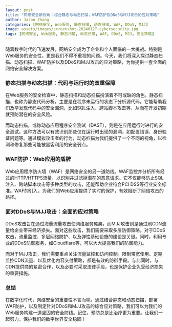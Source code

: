 ```yaml
---
layout: post  
title: "网络安全新视角：综合静态与动态扫描，WAF防护及DDoS与MJJ攻击的应对策略"  
author: Jason Zhang  
categories: [网络安全, Web服务, 静态扫描, 动态扫描, WAF, DDoS, MJJ]  
image: assets/images/screenshot-20240127-cybersecurity.jpg
tags: [网络安全, Web服务, 静态扫描, 动态扫描, WAF, DDoS, MJJ, 安全策略]
---
```


随着数字时代的飞速发展，网络安全成为了企业和个人面临的一大挑战。特别是Web服务的安全性，更是我们不得不重视的问题。今天，我们将深入探讨静态扫描、动态扫描、WAF防护以及DDoS和MJJ攻击的应对策略，为你提供一套全面的网络安全解决方案。

### **静态扫描与动态扫描：代码与运行时的双重保障**

在Web服务的安全检查中，静态扫描和动态扫描扮演着不可或缺的角色。静态扫描，也称为静态代码分析，主要是在程序未运行的状态下分析源代码。它能帮助我们及早发现代码中的安全漏洞，比如SQL注入、跨站脚本攻击等，从而在开发初期就预防潜在的安全风险。

而动态扫描，或称动态应用程序安全测试（DAST），则是在应用运行时进行的安全测试。这种方法可以有效识别那些仅在运行时出现的漏洞，如配置错误、身份验证问题等。通过模拟攻击者的行为，动态扫描为我们提供了一个不同的视角，以检测和修复那些可能被黑客利用的安全弱点。

### **WAF防护：Web应用的盾牌**

Web应用程序防火墙（WAF）是网络安全的另一道防线。WAF监控并分析所有经过的HTTP/HTTPS流量，以识别并过滤掉潜在的恶意请求。它不仅能够防止SQL注入、跨站脚本攻击等多种类型的攻击，还能帮助企业符合PCI DSS等行业安全标准。WAF的引入，为我们的Web应用提供了实时的保护，有效阻断了网络攻击的路径。

### **面对DDoS与MJJ攻击：全面的应对策略**

DDoS攻击旨在通过海量流量攻击使网络服务瘫痪，而MJJ攻击则是通过刷CDN流量给企业带来经济损失。面对这些攻击，我们需要采取多层防御策略。对于DDoS攻击，流量监控、多层网络防护、以及弹性基础设施的建设是关键。同时，利用专业的DDoS防御服务，如Cloudflare等，可以大大提高我们的防御能力。

而对于MJJ攻击，我们需要重点关注流量监控和访问控制。限制带宽使用、定期监控CDN流量、以及优化内容交付策略，都是有效的防御手段。与此同时，与CDN提供商的紧密合作，以及必要时采取法律手段，也是保护企业免受经济损失的重要措施。

### **总结**

在数字化时代，网络安全的重要性不言而喻。通过结合静态和动态扫描，部署WAF防护，以及制定针对DDoS和MJJ攻击的综合应对策略，我们可以为我们的Web服务构建一道坚固的安全防线。记住，预防总是比治疗更为重要。让我们一起努力，保护我们的数字世界安全稳固！

